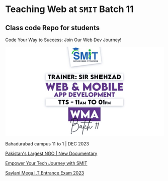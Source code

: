 # Teaching Web at `SMIT` Batch 11

## Class code Repo for students

Code Your Way to Success: Join Our Web Dev Journey!

<!-- "Learn Web Development Essentials and Empower Your Skills!" -->

![Class Poster](./imgs/class-poster.jpeg)

Bahadurabad campus 11 to 1 | DEC 2023

[Pakistan's Largest NGO | New Documentary](https://youtu.be/MIpmnJG0yyc)

[Empower Your Tech Journey with SMIT](https://youtu.be/VcV841p85Ew)

[Saylani Mega I.T Entrance Exam 2023](https://youtu.be/uaaVCBPHOp8)
